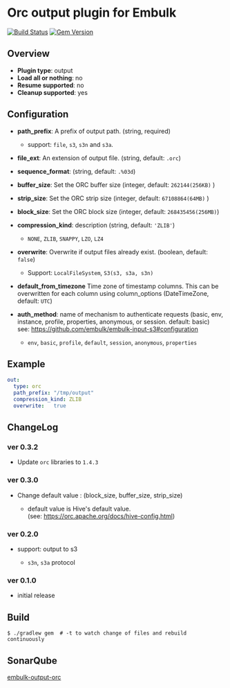 # Orc output plugin for Embulk

[![Build Status](https://travis-ci.org/yuokada/embulk-output-orc.svg?branch=master)](https://travis-ci.org/yuokada/embulk-output-orc)
[![Gem Version](https://badge.fury.io/rb/embulk-output-orc.svg)](https://badge.fury.io/rb/embulk-output-orc)

## Overview

* **Plugin type**: output
* **Load all or nothing**: no
* **Resume supported**: no
* **Cleanup supported**: yes

## Configuration

- **path_prefix**: A prefix of output path. (string, required)
  - support: `file`, `s3`, `s3n` and `s3a`.
- **file_ext**: An extension of output file. (string, default: `.orc`)
- **sequence_format**: (string, default: `.%03d`)
- **buffer_size**: Set the ORC buffer size (integer, default: `262144(256KB)` )
- **strip_size**: Set the ORC strip size (integer,  default: `67108864(64MB)` )
- **block_size**: Set the ORC block size (integer, default: `268435456(256MB)`)
- **compression_kind**: description (string, default: `'ZLIB'`)
    - `NONE`, `ZLIB`, `SNAPPY`, `LZO`, `LZ4`
- **overwrite**: Overwrite if output files already exist. (boolean, default: `false`)
    - Support: `LocalFileSystem`, `S3(s3, s3a, s3n)`
- **default_from_timezone** Time zone of timestamp columns. This can be overwritten for each column using column_options (DateTimeZone, default: `UTC`)

- **auth_method**: name of mechanism to authenticate requests (basic, env, instance, profile, properties, anonymous, or session. default: basic)  
  see: https://github.com/embulk/embulk-input-s3#configuration

    - `env`, `basic`, `profile`, `default`, `session`, `anonymous`, `properties`
    

## Example

```yaml
out:
  type: orc
  path_prefix: "/tmp/output"
  compression_kind: ZLIB
  overwrite:   true
```

## ChangeLog

### ver 0.3.2

- Update `orc` libraries to `1.4.3`

### ver 0.3.0

- Change default value : (block_size, buffer_size, strip_size)

    - default value is Hive's default value.  
      (see: https://orc.apache.org/docs/hive-config.html)

### ver 0.2.0

- support: output to s3

    - `s3n`, `s3a` protocol

### ver 0.1.0

- initial release

## Build

```
$ ./gradlew gem  # -t to watch change of files and rebuild continuously
```

## SonarQube

[embulk-output-orc](https://sonarcloud.io/dashboard?id=embulk-output-orc "embulk-output-orc - Yukihiro Okada")
